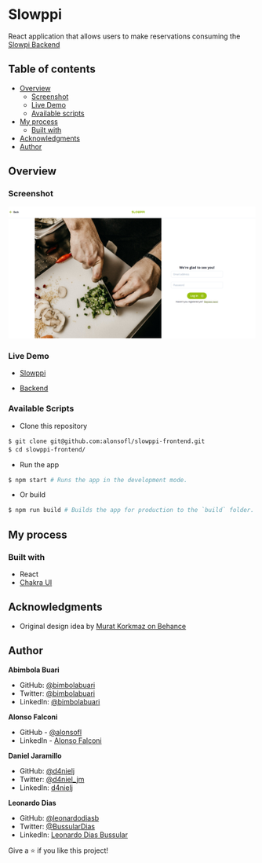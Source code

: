 # Slowppi

React application that allows users to make reservations consuming the [Slowpi Backend](https://github.com/leonardodiasb/final-capstone-back-end)

## Table of contents

- [Overview](#overview)
  - [Screenshot](#screenshot)
  - [Live Demo](#live-demo)
  - [Available scripts](#available-scripts)
- [My process](#my-process)
  - [Built with](#built-with)
- [Acknowledgments](#acknowledgments)
- [Author](#author)

## Overview

### Screenshot

![Screenshot 1](./screenshot.png)

### Live Demo

- [Slowppi](https://slowppi.netlify.app/)

- [Backend](https://github.com/leonardodiasb/final-capstone-back-end)

### Available Scripts

- Clone this repository
```bash
$ git clone git@github.com:alonsofl/slowppi-frontend.git
$ cd slowppi-frontend/
```

- Run the app
```bash
$ npm start # Runs the app in the development mode.
```

- Or build
```bash
$ npm run build # Builds the app for production to the `build` folder.
```

## My process

### Built with

- React
- [Chakra UI](https://chakra-ui.com/)

## Acknowledgments

- Original design idea by [Murat Korkmaz on Behance](https://www.behance.net/gallery/26425031/Vespa-Responsive-Redesign)

## Author

**Abimbola Buari**
- GitHub: [@bimbolabuari](https://github.com/bimbolabuari)
- Twitter: [@bimbolabuari](https://twitter.com/bimbolabuari)
- LinkedIn: [@bimbolabuari](https://www.linkedin.com/in/bimbolabuari)

**Alonso Falconi**
- GitHub - [@alonsofl](https://github.com/alonsofl)
- LinkedIn - [Alonso Falconi](https://www.linkedin.com/in/alonsofalconi/)

**Daniel Jaramillo**
- GitHub: [@d4nielj](https://github.com/d4nielj)
- Twitter: [@d4niel_jm](https://twitter.com/d4niel_jm)
- LinkedIn: [d4nielj](https://linkedin.com/in/d4nielj)

**Leonardo Dias**
- GitHub: [@leonardodiasb](https://github.com/leonardodiasb)
- Twitter: [@BussularDias](https://twitter.com/BussularDias)
- LinkedIn: [Leonardo Dias Bussular](https://www.linkedin.com/in/leonardo-dias-bussular-a67392178/)

Give a ⭐️ if you like this project!